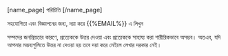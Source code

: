 [name_page] পরিচিতি [/name_page]

সহযোগিতা এবং বিজ্ঞাপনের জন্য, দয়া করে {{%EMAIL%}} এ লিখুন

সম্পদের জনপ্রিয়তার কারণে, প্রত্যেককে উত্তর দেওয়া এবং প্রত্যেককে সাহায্য করা শারীরিকভাবে অসম্ভব। অতএব, যদি আপনার মন্তব্যগুলিতে উত্তর না দেওয়া হয় তবে দয়া করে মেইলে লেখার দরকার নেই।